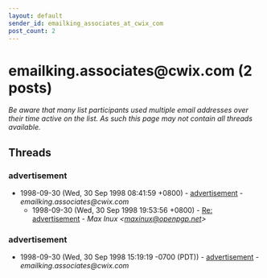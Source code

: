 ```yaml
---
layout: default
sender_id: emailking_associates_at_cwix_com
post_count: 2
---
```


# emailking.associates<span>@</span>cwix.com (2 posts)

_Be aware that many list participants used multiple email addresses over their time active on the list. As such this page may not contain all threads available._

## Threads

### advertisement
+ 1998-09-30 (Wed, 30 Sep 1998 08:41:59 +0800) - [advertisement](/archive/1998/09/09a028e7ee84026f5b150af3ec6c90bd570c554b60661b9401bab834511cedd3) - _emailking.associates@cwix.com_
  + 1998-09-30 (Wed, 30 Sep 1998 19:53:56 +0800) - [Re: advertisement](/archive/1998/09/436a4671234aa14f76fa57501733785c98f5259a249fae3b27df897c3f71b06d) - _Max Inux \<maxinux@openpgp.net\>_

### advertisement
+ 1998-09-30 (Wed, 30 Sep 1998 15:19:19 -0700 (PDT)) - [advertisement](/archive/1998/09/8b97752a07cdd6bafa4d7b0945462d3332896b12c9e502560d5f3df29da7c874) - _emailking.associates@cwix.com_

